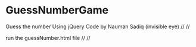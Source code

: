 # GuessNumberGame
Guess the number Using jQuery
Code by Nauman Sadiq (invisible eye) // //

run the guessNumber.html file // //
    
    
    
